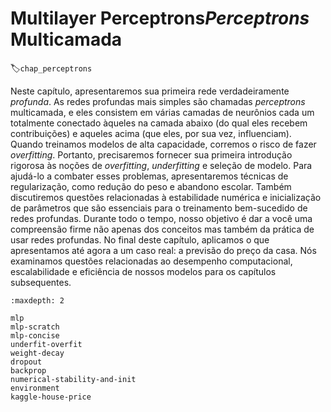# Multilayer Perceptrons*Perceptrons* Multicamada
:label:`chap_perceptrons`

Neste capítulo, apresentaremos sua primeira rede verdadeiramente *profunda*.
As redes profundas mais simples são chamadas *perceptrons* multicamada,
e eles consistem em várias camadas de neurônios
cada um totalmente conectado àqueles na camada abaixo
(do qual eles recebem contribuições)
e aqueles acima (que eles, por sua vez, influenciam).
Quando treinamos modelos de alta capacidade, corremos o risco de fazer *overfitting*.
Portanto, precisaremos fornecer sua primeira introdução rigorosa
às noções de *overfitting*, *underfitting* e seleção de modelo.
Para ajudá-lo a combater esses problemas,
apresentaremos técnicas de regularização, como redução do peso e abandono escolar.
Também discutiremos questões relacionadas à estabilidade numérica e inicialização de parâmetros
que são essenciais para o treinamento bem-sucedido de redes profundas.
Durante todo o tempo, nosso objetivo é dar a você uma compreensão firme não apenas dos conceitos
mas também da prática de usar redes profundas.
No final deste capítulo,
aplicamos o que apresentamos até agora a um caso real: a previsão do preço da casa.
Nós examinamos questões relacionadas ao desempenho computacional,
escalabilidade e eficiência de nossos modelos para os capítulos subsequentes.

```toc
:maxdepth: 2

mlp
mlp-scratch
mlp-concise
underfit-overfit
weight-decay
dropout
backprop
numerical-stability-and-init
environment
kaggle-house-price
```

<!--stackedit_data:
eyJoaXN0b3J5IjpbLTcyMjUyMzE4OV19
-->